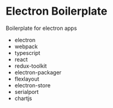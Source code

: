 # Electron Boilerplate
Boilerplate for electron apps

- electron
- webpack
- typescript
- react
- redux-toolkit
- electron-packager
- flexlayout
- electron-store
- serialport
- chartjs

